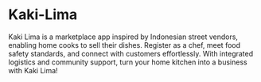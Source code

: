 # Kaki-Lima
Kaki Lima is a marketplace app inspired by Indonesian street vendors, enabling home cooks to sell their dishes. Register as a chef, meet food safety standards, and connect with customers effortlessly. With integrated logistics and community support, turn your home kitchen into a business with Kaki Lima!
